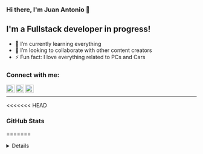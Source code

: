 ### Hi there, I'm Juan Antonio 👋


## I'm a Fullstack developer in progress!

- 🌱 I’m currently learning everything 
- 👯 I’m looking to collaborate with other content creators
- ⚡ Fun fact: I love everything related to PCs and Cars

### Connect with me:

[<img align="left" alt="Juan Antonio | Twitter" width="22px" src="https://cdn.jsdelivr.net/npm/simple-icons@v3/icons/twitter.svg" />][twitter]
[<img align="left" alt="Juan Antonio | LinkedIn" width="22px" src="https://cdn.jsdelivr.net/npm/simple-icons@v3/icons/linkedin.svg" />][linkedin]
[<img align="left" alt="Juan Antonio | Instagram" width="22px" src="https://cdn.jsdelivr.net/npm/simple-icons@v3/icons/instagram.svg" />][instagram]

<br />

---


<<<<<<< HEAD
###  GitHub Stats
=======
<details>
### GitHub Stats


  <img align="left" alt="Juan Antonio's GitHub Stats" src="https://github-readme-stats.vercel.app/api?username=JuananTorres98&show_icons=true&hide_border=true" />




[twitter]: https://twitter.com/17juanantorres
[instagram]: https://instagram.com/17juanantorres
[linkedin]: https://www.linkedin.com/in/juan-antonio-torres-caballero-55a45a223/

